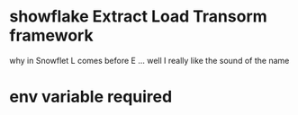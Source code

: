 # showflake Extract Load Transorm framework  
why in Snowflet L comes before E ... well I really like the sound of the name

# env variable required
